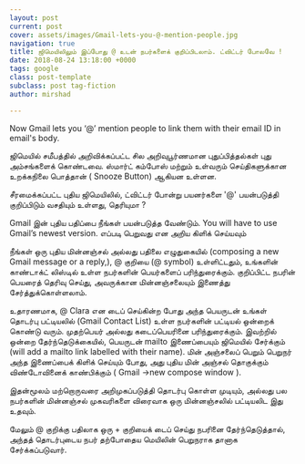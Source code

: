 ```yaml
---
layout: post
current: post
cover: assets/images/Gmail-lets-you-@-mention-people.jpg
navigation: true
title: ஜிமெயிலிலும் இப்போது @ உடன் நபர்களைக் குறிப்பிடலாம். ட்விட்டர் போலவே !
date: 2018-08-24 13:18:00 +0000
tags: google
class: post-template
subclass: post tag-fiction
author: mirshad

---
```

Now Gmail lets you ‘@’ mention people to link them with their email ID in email's body.

ஜிமெயில் சமீபத்தில் அறிவிக்கப்பட்ட சில அறிவுபூர்ணமான புதுப்பித்தல்கள் புது அம்சங்களைக் கொண்டவை. ஸ்மார்ட் கம்போஸ் மற்றும் உள்வரும் செய்திகளுக்கான உறக்கநிலை பொத்தான் ( Snooze Button) ஆகியன உள்ளன.

சீரமைக்கப்பட்ட புதிய ஜிமெயிலில், ட்விட்டர் போன்று பயனர்களை '@' பயன்படுத்தி குறிப்பிடும் வசதியும் உள்ளது, தெரியுமா ?

Gmail இன் புதிய பதிப்பை நீங்கள் பயன்படுத்த வேண்டும். You will have to use Gmail’s newest version. எப்படி பெறுவது என அறிய கிளிக் செய்யவும்

நீங்கள் ஒரு புதிய மின்னஞ்சல் அல்லது பதிலை எழுதுகையில் (composing a new Gmail message or a reply,), @ குறியை (@ symbol) உள்ளிட்டதும், உங்களின் காண்டாக்ட் லிஸ்டில் உள்ள நபர்களின் பெயர்களைப் பரிந்துரைக்கும். குறிப்பிட்ட நபரின் பெயரைத் தெரிவு செய்து, அவருக்கான மின்னஞ்சலையும் இணைத்து சேர்த்துக்கொள்ளலாம்.

உதாரணமாக, @ Clara என டைப் செய்கின்ற போது அந்த பெயருடன் உங்கள் தொடர்பு பட்டியலில் (Gmail Contact List) உள்ள நபர்களின் பட்டியல் ஒன்றைக் கொண்டு வரும். முதற்பெயர் அல்லது கடைப்பெயரினை பரிந்துரைக்கும். இவற்றில் ஒன்றை தேர்ந்தெடுக்கையில், பெயருடன் mailto இணைப்பையும் ஜிமெயில் சேர்க்கும் (will add a mailto link labelled with their name). மின் அஞ்சலைப் பெறும் பெறுநர் அந்த இணைப்பைக் கிளிக் செய்யும் போது, அது புதிய மின் அஞ்சல் தொகுக்கும் விண்டோவினைக் காண்பிக்கும் ( Gmail ->new compose window ).

இதன்மூலம் மற்றொருவரை அறிமுகப்படுத்தி தொடர்பு கொள்ள முடியும், அல்லது பல நபர்களின் மின்னஞ்சல் முகவரிகளை விரைவாக ஒரு மின்னஞ்சலில் பட்டியலிட இது உதவும்.

மேலும் @ குறிக்கு பதிலாக ஒரு + குறியைக் டைப் செய்து நபரினை தேர்ந்தெடுத்தால், அந்தத் தொடர்புடைய நபர் தற்போதைய மெயிலின் பெறுநராக தானாக சேர்க்கப்படுவார்.
